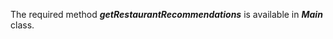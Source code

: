 The required method <b><i>getRestaurantRecommendations</i></b> is available in <b><i>Main</i></b> class.